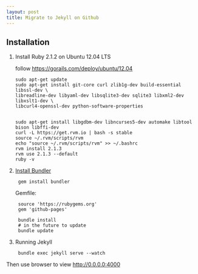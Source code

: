 ```yaml
---
layout: post
title: Migrate to Jekyll on Github  
---
```


## Installation ## 

1. Install Ruby 2.1.2 on Ubuntu 12.04 LTS

   follow <https://gorails.com/deploy/ubuntu/12.04>

       sudo apt-get update
       sudo apt-get install git-core curl zlib1g-dev build-essential libssl-dev \
       libreadline-dev libyaml-dev libsqlite3-dev sqlite3 libxml2-dev libxslt1-dev \
       libcurl4-openssl-dev python-software-properties


       sudo apt-get install libgdbm-dev libncurses5-dev automake libtool bison libffi-dev
       curl -L https://get.rvm.io | bash -s stable
       source ~/.rvm/scripts/rvm
       echo "source ~/.rvm/scripts/rvm" >> ~/.bashrc
       rvm install 2.1.3
       rvm use 2.1.3 --default
       ruby -v

2. [Install Bundler](https://help.github.com/articles/using-jekyll-with-pages)

        gem install bundler

    Gemfile:

        source 'https://rubygems.org'
        gem 'github-pages'

        bundle install 
        # in the future to update
        bundle update

3. Running Jekyll

        bundle exec jekyll serve --watch

Then use browser to view <http://0.0.0.0:4000>

